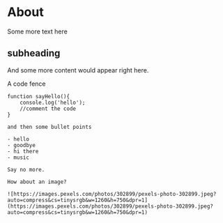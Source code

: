 # About

Some more text here

## subheading

And some more content would appear right here.

A code fence

```
function sayHello(){
    console.log('hello');
    //comment the code
}

and then some bullet points

- hello
- goodbye
- hi there
- music

Say no more.

How about an image?

![https://images.pexels.com/photos/302899/pexels-photo-302899.jpeg?auto=compress&cs=tinysrgb&w=1260&h=750&dpr=1](https://images.pexels.com/photos/302899/pexels-photo-302899.jpeg?auto=compress&cs=tinysrgb&w=1260&h=750&dpr=1)